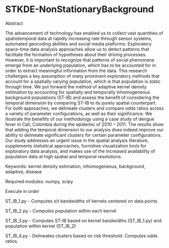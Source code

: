 # STKDE-NonStationaryBackground

Abstract

The advancement of technology has enabled us to collect vast quantities of spatiotemporal data at rapidly increasing rate through sensor systems, automated geocoding abilities and social media platforms. Exploratory space-time data analysis approaches allow us to detect patterns that facilitate the formation of hypotheses about their driving processes. However, it is important to recognize that patterns of social phenomena emerge from an underlying population, which has to be accounted for in order to extract meaningful information from the data. This research challenges a key assumption of many prominent exploratory methods that account for a spatially varying population, which is that population is static through time. We put forward the method of adaptive kernel density estimation by accounting for spatially and temporally inhomogeneous background populations (ST-IB) and assess the benefit of considering the temporal dimension by comparing ST-IB to its purely spatial counterpart. For both approaches, we delineate clusters and compare odds ratios across a variety of parameter configurations, as well as their significance. We illustrate the benefits of our methodology using a case study of dengue fever in Cali, Colombia during the epidemic of 2010 – 2011. The results show that adding the temporal dimension to our analysis does indeed improve our ability to delineate significant clusters for certain parameter configurations. Our study addresses an urgent issue in the spatial analysis literature, supplements statistical approaches, furnishes visualization tools for exploratory data analysis, and makes use of the increased availability of population data at high spatial and temporal resolutions. 

Keywords: kernel density estimation, inhomogeneous, background, adaptive, disease

Required modules: numpy, scipy

Execute in order

ST_IB_1.py - Computes s/t bandwidths of kernels centered on data points

ST_IB_2.py - Computes population within each kernel

ST_IB_3.py - Computes ST-IB based on kernel bandwidths (ST_IB_1.py) and population within kernel (ST_IB_2)

ST_IB_4.py - Delineates clusters based on risk threshold. Computes odds ratios.
